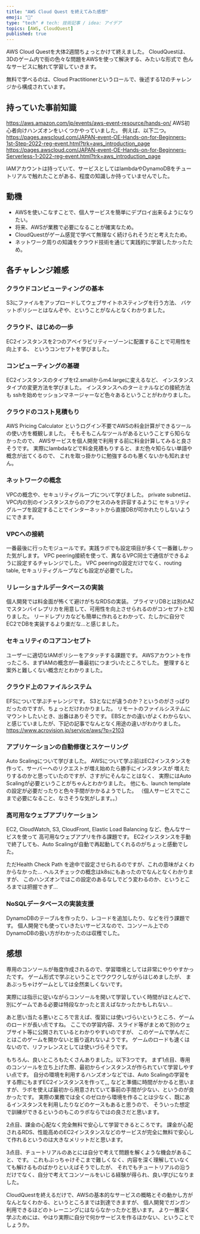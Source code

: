 ```yaml
---
title: "AWS Cloud Quest を終えてみた感想"
emoji: "👋"
type: "tech" # tech: 技術記事 / idea: アイデア
topics: [AWS, CloudQuest]
published: true
---
```


AWS Cloud Questを大体2週間ちょっとかけて終えました。
CloudQuestは、3Dのゲーム内で街の色々な問題をAWSを使って解決する、みたいな形式で
色んなサービスに触れて学習していきます。

無料で学べるのは、Cloud Practitionerというロールで、後述する12のチャレンジから構成されています。

## 持っていた事前知識
https://aws.amazon.com/jp/events/aws-event-resource/hands-on/
AWS初心者向けハンズオンをいくつかやっていました。
例えば、以下二つ。
https://pages.awscloud.com/JAPAN-event-OE-Hands-on-for-Beginners-1st-Step-2022-reg-event.html?trk=aws_introduction_page
https://pages.awscloud.com/JAPAN-event-OE-Hands-on-for-Beginners-Serverless-1-2022-reg-event.html?trk=aws_introduction_page

IAMアカウントは持っていて、サービスとしてはlambdaやDynamoDBをチュートリアルで触れたことがある、程度の知識しか持っていませんでした。

## 動機
- AWSを使いこなすことで、個人サービスを簡単にデプロイ出来るようになりたい。
- 将来、AWSが業務で必要になることが確実なため。
- CloudQuestがゲーム感覚で学べて無理なく続けられそうだと考えたため。
- ネットワーク周りの知識をクラウド技術を通じて実践的に学習したかったため。

## 各チャレンジ雑感

### クラウドコンピューティングの基本
S3にファイルをアップロードしてウェブサイトホスティングを行う方法、
バケットポリシーとはなんぞや、ということがなんとなくわかりました。

### クラウド、はじめの一歩
EC2インスタンスを2つのアベイラビリティーゾーンに配置することで可用性を向上する、
というコンセプトを学びました。

### コンピューティングの基礎
EC2インスタンスのタイプをt2.smallからm4.largeに変えるなど、
インスタンスタイプの変更方法を学びました。
インスタンスへのターミナルなどの接続方法も
sshを始めセッションマネージャーなど色々あるということがわかりました。

### クラウドのコスト見積もり
AWS Pricing Calculator というログイン不要でAWSの料金計算ができるツールの使い方を概観しました。
そもそもこんなツールがあるということすら知らなかったので、
AWSサービスを個人開発で利用する前に料金計算してみると良さそうです。
実際にlambdaなどで料金見積もりすると、まだ色々知らない単語や概念が出てくるので、
これを取っ掛かりに勉強するのも悪くないかも知れません。

### ネットワークの概念
VPCの概念や、セキュリティグループについて学びました。
private subnetは、VPC内の別のインスタンスからのアクセスのみを許容するように
セキュリティグループを設定することでインターネットから直接DBが叩かれたりしないようにできます。

### VPCへの接続
一番最後に行ったモジュールです。実践ラボでも設定項目が多くて一番難しかった気がします。
VPC peering接続を使って、異なるVPC同士で通信ができるように設定するチャレンジでした。
VPC peeringの設定だけでなく、routing table, セキュリティグループなども設定が必要でした。

### リレーショナルデータベースの実装
個人開発では料金面が怖くて避けがちなRDSの実装。
プライマリDBとは別のAZでスタンバイレプリカを用意して、可用性を向上させられるのがコンセプトと知りました。
リードレプリカなども簡単に作れるとわかって、たしかに自分でEC2でDBを実装するより楽だな...と感じました。

### セキュリティのコアコンセプト
ユーザーに適切なIAMポリシーをアタッチする課題です。
AWSアカウントを作ったころ、まずIAMの概念が一番最初につまづいたところでした。
整理すると案外と難しくない概念だとわかりました。

### クラウド上のファイルシステム
EFSについて学ぶチャレンジです。
S3となにが違うのか？というのがさっぱりだったのですが、ちょっとだけわかりました。
リモートのファイルシステムにマウントしたいとき、出番はありそうです。
EBSとかの違いがよくわからない、と感じていましたが、下記の記事でなんとなく用途の違いがわかりました。
https://www.acrovision.jp/service/aws/?p=2103

### アプリケーションの自動修復とスケーリング
Auto Scalingについて学びました。
AWSについて学ぶ前はEC2インスタンスを作って、サーバーへのリクエストが増え始めたら勝手にインスタンスが
増えたりするのかと思っていたのですが、さすがにそんなことはなく、
実際にはAuto Scalingが必要ということがちゃんとわかりました。
他にも、launch templateの設定が必要だったりと色々手間がかかるようでした。
（個人サービスでここまで必要になること、なさそうな気がします。。）

### 高可用なウェブアプリケーション
EC2, CloudWatch, S3, CloudFront, Elastic Load Balancing など、色んなサービスを使って
高可用なウェブアプリを作る課題です。
EC2インスタンスを手動で終了しても、Auto Scalingが自動で再起動してくれるのがちょっと感動でした。

ただHealth Check Path を途中で設定させられるのですが、これの意味がよくわからなかった...
ヘルスチェックの概念はk8sにもあったのでなんとなくわかりますが、
このハンズオンではこの設定のあるなしでどう変わるのか、というところまでは把握できず...

### NoSQLデータベースの実装支援
DynamoDBのテーブルを作ったり、レコードを追加したり、などを行う課題です。
個人開発でも使っていきたいサービスなので、コンソール上でのDynamoDBの扱い方がわかったのは収穫でした。

## 感想
専用のコンソールが毎度作成されるので、学習環境としては非常にやりやすかったです。
ゲーム形式で学ぶということでワクワクしながらはじめましたが、
まあぶっちゃけゲームとしては全然楽しくないです。

実際には指示に従いながらコンソールを開いて学習していく時間がほとんどで、
別にゲームである必要は特段なかったと言えばなかったかもしれない...

あと思い当たる悪いところで言えば、復習には使いづらいというところ、ゲームのロードが長い点ですね。
ここでの学習内容、スライド等がまとめて別のウェブサイト等に公開されているとわかりやすいのですが、
このゲームで学んだことはこのゲームを開かないと振り返れないようです。
ゲームのロードも速くはないので、リファレンスとしては使いづらそうです。

もちろん、良いところもたくさんありました。以下3つです。
まず1点目、専用のコンソールを立ち上げた際、最初からインスタンスが作られていて学習しやすい点です。
自分の環境を利用するハンズオンなどでは、Auto Scalingの学習をする際にもまずEC2インスタンスを作って,,,
などと準備に時間がかかると思いますが、ラボを使えば最初から用意されていて事前の手間が少ない、というのが良かったです。
実際の業務では全くのゼロから環境を作ることは少なく、既にあるインスタンスを利用したりなどのケースもあると思うので、
そういった想定で訓練ができるというのもこのラボならではの良さだと思います。

2点目、課金の心配なく完全無料で安心して学習できるところです。
課金が心配されるRDS、性能高めのEC2インスタンスなどのサービスが完全に無料で安心して作れるというのは大きなメリットだと思います。

3点目、チュートリアルのあとには自分で考えて問題を解くような機会があること、です。
これもぶっちゃけそこまで難しくなく、内容を深く理解していなくても解けるものばかりといえばそうでしたが、
それでもチュートリアルの沿うだけでなく、自分で考えてコンソールをいじる経験が得られ、良い学びになりました。

CloudQuestを終えるだけで、AWSの基本的なサービスの概略とその動かし方がなんとなくわかる、というところまでは到達できますが、
個人開発でガンガン利用できるほどのトレーニングにはならなかったかと思います。
より一層深く学ぶためには、やはり実際に自分で何かサービスを作るほかない、ということでしょうか。
